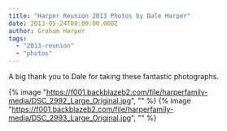```yaml
---
title: "Harper Reunion 2013 Photos by Dale Harper"
date: 2013-05-24T00:00:00.000Z
author: Graham Harper
tags:
  - "2013-reunion"
  - "photos"
---
```


A big thank you to Dale for taking these fantastic photographs.

{% image "https://f001.backblazeb2.com/file/harperfamily-media/DSC_2992_Large_Original.jpg", "" %}
{% image "https://f001.backblazeb2.com/file/harperfamily-media/DSC_2993_Large_Original.jpg", "" %}
